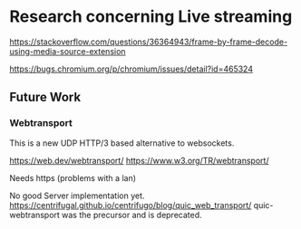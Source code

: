 # Research concerning Live streaming

https://stackoverflow.com/questions/36364943/frame-by-frame-decode-using-media-source-extension

https://bugs.chromium.org/p/chromium/issues/detail?id=465324

## Future Work

### Webtransport 

This is a new UDP HTTP/3 based alternative to websockets.

https://web.dev/webtransport/
https://www.w3.org/TR/webtransport/ 

Needs https (problems with a lan)

No good Server implementation yet.
https://centrifugal.github.io/centrifugo/blog/quic_web_transport/
quic-webtransport was the precursor and is deprecated.
